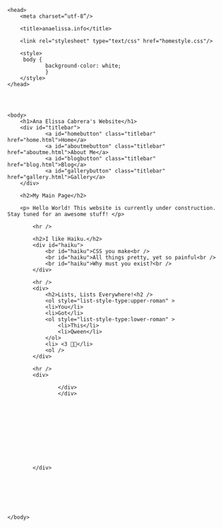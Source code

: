 <html>

	<head>
		<meta charset=“utf-8”/>
	
		<title>anaelissa.info</title>
		
		<link rel="stylesheet" type="text/css" href="homestyle.css"/>

		<style>
		 body {
				background-color: white;
				}
		</style>
	</head>

 	


 	<body>
 		<h1>Ana Elissa Cabrera's Website</h1>
 		<div id="titlebar">
				<a id="homebutton" class="titlebar" href="home.html">Home</a>
				<a id="aboutmebutton" class="titlebar" href="aboutme.html">About Me</a>
				<a id="blogbutton" class="titlebar" href="blog.html">Blog</a>
				<a id="gallerybutton" class="titlebar" href="gallery.html">Gallery</a>
		</div>
			
		<h2>My Main Page</h2>

		<p> Hello World! This website is currently under construction. Stay tuned for an awesome stuff! </p>
			
			<hr />
			
			<h2>I like Haiku.</h2>
			<div id="haiku">
				<br id="haiku">CSS you make<br />
				<br id="haiku">All things pretty, yet so painful<br />
				<br id="haiku">Why must you exist?<br />
			</div>
			
			<hr />
			<div>
				<h2>Lists, Lists Everywhere!<h2 />
				<ol style="list-style-type:upper-roman" >
				<li>You</li>
				<li>Got</li>
				<ol style="list-style-type:lower-roman" >
					<li>This</li>
					<li>Qween</li>
				</ol>
				<li> <3 👸🏻</li>			
				<ol />
			</div>
			
			<hr />
			<div>
				
					</div>
					</div>
				
				
				
				
				
				
				
				
				
				
				
			</div>



			



 	</body>


</html>
